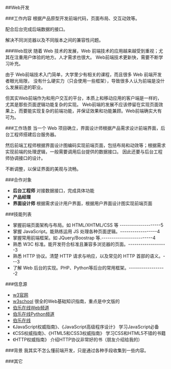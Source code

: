 ##Web开发

###工作内容
根据产品原型开发前端代码，页面布局、交互动效等。

配合后台完成后端数据的接口。

解决不同浏览器以及不同版本之间的兼容性问题。


###Web现状
随着 Web 技术的发展，Web 前端技术的应用越来越受到重视；尤其在注重用户体验的地方。人才需求也很大。
Web前端技术更新快，需要不断学习补充。

由于 Web前端技术入门简单，大学里少有相关的课程，而且很多 Web 前端开发者眼光局限，
没有什么硬实力（只会使用一些框架），导致很多人认为前端是没什么发展前途的职业。

但其实Web前端作为和用户交互的平台，本质上和移动应用的客户端是一样的，尤其是那些页面逻辑功能复杂的实现。
Web前端的发展不应该停留在实现页面效果上，而要能实现复杂的前端功能，并保证效果和功能兼顾。Web前端确实大有可为。

###工作场景
当一个 Web 项目确立，界面设计师根据产品需求设计前端界面，后台工程师搭建后台服务器。

然后前端工程师根据界面设计图编码实现前端页面，包括布局和动效等；根据需求实现前端的处理逻辑，一般需要调用后台提供的数据接口。
因此还要与后台工程师协调接口的设计。

不断调整，以保证界面的美观与流畅。


###合作对象
*   **后台工程师**  对接数据接口，完成具体功能
*   **产品经理**
*   **界面设计师**   根据需求设计用户界面，根据用户界面设计图实现前端页面

###技能列表
*   掌握前端页面架构与布局。如 HTML/XHTML/CSS 等  --------------------5
*   掌握 JavaScript。能熟练运用 JS 处理各种页面逻辑。------------------4
*   掌握常用前端框架。如 JQuery/Boostrap 等.-------------------------4
*   熟悉 W3C 标准。能开发符合标准且兼容多浏览器的页面。-------------------3
*   熟悉 HTTP 协议。清楚 HTTP 请求与响应，以及常见的 HTTP 首部的语义。---3
*   了解 Web 后台的实现。PHP、Python等后台的常用框架。------------------2

###信息源
*   [w3官网](http://www.w3.org)
*   [w3school](http://www.w3school.com.cn/) 很全的Web基础知识指南，重点是中文版的
*   [伯乐在线Web频道](http://web.jobbole.com/)
*   [伯乐在线Python频道](http://python.jobbole.com/)
*   [伯乐在线](http://blog.jobbole.com/)
*   《JavaScript权威指南》、《JavaScript高级程序设计》 学习JavaScript必备
*   《CSS权威指南》、《HTML5和CSS3权威指南》  学习CSS和HTML5不错的书籍
*   《HTTP权威指南》 介绍HTTP协议非常好的书（朋友介绍给我的）

###背景
我其实不怎么懂前端开发，只是通过各种手段收集到一些内容。

###其它

